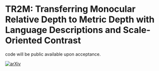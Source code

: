 # TR2M: Transferring Monocular Relative Depth to Metric Depth with Language Descriptions and Scale-Oriented Contrast
code will be public available upon acceptance.

[![arXiv](https://img.shields.io/badge/arXiv-2301.12345-b31b1b?logo=arxiv&logoColor=white)](https://arxiv.org/abs/2506.13387)
